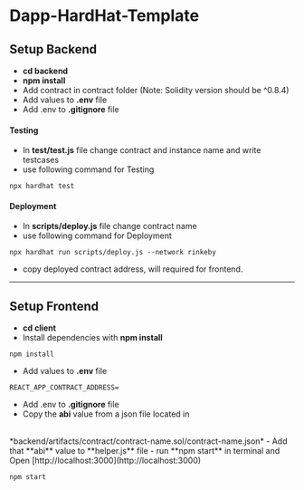 # Dapp-HardHat-Template

## Setup Backend
- **cd backend**
- **npm install**
- Add contract in contract folder (Note: Solidity version should be ^0.8.4)
- Add values to **.env** file
- Add .env to **.gitignore** file
#### Testing
- In **test/test.js** file change contract and instance name and write testcases
-  use following command for Testing
```
npx hardhat test
```
#### Deployment 
- In **scripts/deploy.js** file change contract name
-  use following command for Deployment
```
npx hardhat run scripts/deploy.js --network rinkeby
```
- copy deployed contract address, will required for frontend.
***
## Setup Frontend
- **cd client**
- Install dependencies with **npm install**
```
npm install
```
- Add values to **.env** file
```
REACT_APP_CONTRACT_ADDRESS=
```
- Add .env to **.gitignore** file
- Copy the **abi** value from a json file located in 
</br>
*backend/artifacts/contract/contract-name.sol/contract-name.json*
- Add that **abi** value to **helper.js** file
- run **npm start** in terminal and Open [http://localhost:3000](http://localhost:3000)

```
npm start
```